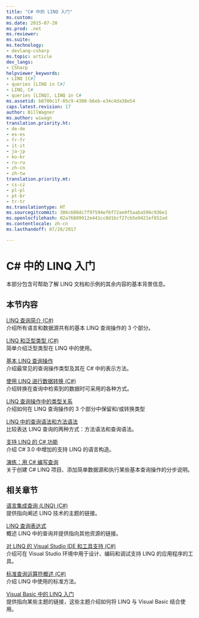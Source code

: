 ```yaml
---
title: "C# 中的 LINQ 入门"
ms.custom: 
ms.date: 2015-07-20
ms.prod: .net
ms.reviewer: 
ms.suite: 
ms.technology:
- devlang-csharp
ms.topic: article
dev_langs:
- CSharp
helpviewer_keywords:
- LINQ [C#]
- queries [LINQ in C#]
- LINQ, C#
- queries [LINQ], LINQ in C#
ms.assetid: b8700c1f-05c9-4380-b6eb-e34c4da38e54
caps.latest.revision: 17
author: BillWagner
ms.author: wiwagn
translation.priority.ht:
- de-de
- es-es
- fr-fr
- it-it
- ja-jp
- ko-kr
- ru-ru
- zh-cn
- zh-tw
translation.priority.mt:
- cs-cz
- pl-pl
- pt-br
- tr-tr
ms.translationtype: HT
ms.sourcegitcommit: 306c608dc7f97594ef6f72ae0f5aaba596c936e1
ms.openlocfilehash: 02a76889912e441cc0d1bcf27cb5e9421ef852ad
ms.contentlocale: zh-cn
ms.lasthandoff: 07/28/2017

---
```

# <a name="getting-started-with-linq-in-c"></a>C# 中的 LINQ 入门
本部分包含可帮助了解 LINQ 文档和示例的其余内容的基本背景信息。  
  
## <a name="in-this-section"></a>本节内容  
 [LINQ 查询简介 (C#)](../../../../csharp/programming-guide/concepts/linq/introduction-to-linq-queries.md)  
 介绍所有语言和数据源共有的基本 LINQ 查询操作的 3 个部分。  
  
 [LINQ 和泛型类型 (C#)](../../../../csharp/programming-guide/concepts/linq/linq-and-generic-types.md)  
 简单介绍泛型类型在 LINQ 中的使用。  
  
 [基本 LINQ 查询操作](../../../../csharp/programming-guide/concepts/linq/basic-linq-query-operations.md)  
 介绍最常见的查询操作类型及其在 C# 中的表示方法。  
  
 [使用 LINQ 进行数据转换 (C#)](../../../../csharp/programming-guide/concepts/linq/data-transformations-with-linq.md)  
 介绍转换在查询中检索到的数据时可采用的各种方式。  
  
 [LINQ 查询操作中的类型关系](../../../../csharp/programming-guide/concepts/linq/type-relationships-in-linq-query-operations.md)  
 介绍如何在 LINQ 查询操作的 3 个部分中保留和/或转换类型  
  
 [LINQ 中的查询语法和方法语法](../../../../csharp/programming-guide/concepts/linq/query-syntax-and-method-syntax-in-linq.md)  
 比较表达 LINQ 查询的两种方式：方法语法和查询语法。  
  
 [支持 LINQ 的 C# 功能](../../../../csharp/programming-guide/concepts/linq/features-that-support-linq.md)  
 介绍 C# 3.0 中增加的支持 LINQ 的语言构造。  
  
 [演练：用 C# 编写查询](../../../../csharp/programming-guide/concepts/linq/walkthrough-writing-queries-linq.md)  
 关于创建 C# LINQ 项目、添加简单数据源和执行某些基本查询操作的分步说明。  
  
## <a name="related-sections"></a>相关章节  
 [语言集成查询 (LINQ) (C#)](../../../../csharp/programming-guide/concepts/linq/index.md)  
 提供指向阐述 LINQ 技术的主题的链接。  
  
 [LINQ 查询表达式](../../../../csharp/programming-guide/linq-query-expressions/index.md)  
 概述 LINQ 中的查询并提供指向其他资源的链接。  
  
 [对 LINQ 的 Visual Studio IDE 和工具支持 (C#)](../../../../csharp/programming-guide/concepts/linq/visual-studio-ide-and-tools-support-for-linq.md)  
 介绍可在 Visual Studio 环境中用于设计、编码和调试支持 LINQ 的应用程序的工具。  
  
 [标准查询运算符概述 (C#)](../../../../csharp/programming-guide/concepts/linq/standard-query-operators-overview.md)  
 介绍 LINQ 中使用的标准方法。  
  
 [Visual Basic 中的 LINQ 入门](../../../../visual-basic/programming-guide/concepts/linq/getting-started-with-linq.md)  
 提供指向某些主题的链接，这些主题介绍如何将 LINQ 与 Visual Basic 结合使用。

